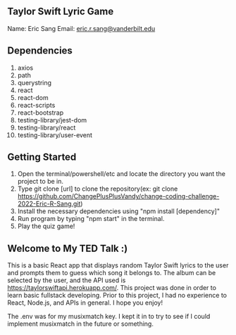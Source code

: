 ## Taylor Swift Lyric Game
Name: Eric Sang
Email: eric.r.sang@vanderbilt.edu

## Dependencies

1. axios
2. path
3. querystring
4. react
5. react-dom
6. react-scripts
7. react-bootstrap
8. testing-library/jest-dom
9. testing-library/react
10. testing-library/user-event

## Getting Started

1. Open the terminal/powershell/etc and locate the directory you want the project to be in.
2. Type git clone [url] to clone the repository(ex: git clone https://github.com/ChangePlusPlusVandy/change-coding-challenge-2022-Eric-R-Sang.git)
3. Install the necessary dependencies using "npm install [dependency]"
4. Run program by typing "npm start" in the terminal.
5. Play the quiz game!

## Welcome to My TED Talk :)

This is a basic React app that displays random Taylor Swift lyrics to the user and prompts them to guess which song it belongs to. The album can be selected by the user, and the API used is https://taylorswiftapi.herokuapp.com/. This project was done in order to learn basic fullstack developing. Prior to this project, I had no experience to React, Node.js, and APIs in general. I hope you enjoy!

The .env was for my musixmatch key. I kept it in to try to see if I could implement musixmatch in the future or something.
